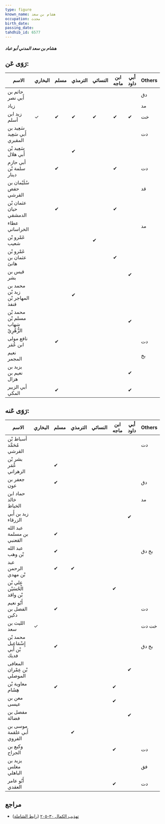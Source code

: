 ```yaml
---
type: figure
known_name: هشام بن سعد
occupation: محدث
birth_date:
passing_date:
tahdhib_id: 6577
---
```

##### هشام بن سعد المدني أبو عباد

## رَوَى عَن:
| الاسم                              | البخاري | مسلم | الترمذي | النسائي | ابن ماجه | أبي داود | Others |
| ---------------------------------- | ------- | ---- | ------- | ------- | -------- | -------- | ------ |
| حاتم بن أَبي نصر                   |         |      |         |         |          |          | دق     |
| زياد                               |         |      |         |         |          |          | مد     |
| زيد ابن أسلم                       | ✓       | ✔    | ✔       | ✔       | ✔        | ✔        | خت     |
| سَعِيد بن أَبي سَعِيد المقبري      |         |      |         |         |          |          | دت     |
| سَعِيد بْن أَبي هلال               |         |      | ✔       |         |          |          |        |
| أبي حازم سلمة بْن دينار            |         | ✔    |         |         | ✔        |          | دت     |
| سُلَيْمان بن حفص القرشي            |         |      |         |         |          |          | قد     |
| عثمان بْن حيان الدمشقي             |         | ✔    |         |         | ✔        |          |        |
| عطاء الخراساني                     |         |      |         |         |          |          | مد     |
| عَمْرو بْن شعيب                    |         |      |         | ✔       |          |          |        |
| عَمْرو بْن عثمان بن هانئ           |         |      |         |         | ✔        |          |        |
| قيس بن بشر                         |         |      |         |         |          | ✔        |        |
| محمد بن زيد بْن المهاجر بْن قنفذ   |         |      | ✔       |         |          |          |        |
| محمد بْن مسلم بْن شهاب الزُّهْرِيّ |         |      |         |         |          | ✔        |        |
| نافع مولى ابن عُمَر                |         | ✔    |         |         |          |          | دت     |
| نعيم المجمر                        |         |      |         |         |          |          | بخ     |
| يزيد بن نعيم بن هزال               |         |      |         |         |          | ✔        |        |
| أبي الزبير المكي                   |         | ✔    |         |         |          | ✔        |        |
## رَوَى عَنه:
| الاسم                              | البخاري | مسلم | الترمذي | النسائي | ابن ماجه | أبي داود | Others |
| ---------------------------------- | ------- | ---- | ------- | ------- | -------- | -------- | ------ |
| أسباط بْن مُحَمَّد القرشي          |         |      |         |         |          |          | دت     |
| بشر بْن عُمَر الزهراني             |         | ✔    |         |         |          |          |        |
| جعفر بن عون                        |         | ✔    |         |         |          |          | دق     |
| حماد ابن خالد الخياط               |         |      |         |         |          |          | مد     |
| زيد بن أَبي الزرقاء                |         |      |         |         |          | ✔        |        |
| عبد الله بن مسلمة القعنبي          |         | ✔    |         |         |          |          |        |
| عبد الله بْن وهب                   |         | ✔    |         |         |          |          | بخ دق  |
| عبد الرحمن بْن مهدي                |         | ✔    | ✔       |         |          |          |        |
| علي بْن الْحُسَيْن بْن واقد        |         |      |         |         | ✔        |          |        |
| أَبُو نعيم الفضل بن دكين           |         | ✔    |         |         |          |          | دت     |
| الليث بن سعد                       | ✓       |      |         |         |          |          | خت دت  |
| محمد بْن إِسْمَاعِيل بْن أَبي فديك |         | ✔    |         |         |          |          | بخ دق  |
| المعافى بْن عِمْران الموصلي        |         |      |         |         |          | ✔        |        |
| معاوية بْن هِشَام                  |         | ✔    |         |         | ✔        |          |        |
| معن بن عيسى                        |         |      |         |         | ✔        |          |        |
| مفضل بن فضالة                      |         |      |         |         |          | ✔        |        |
| موسى بن أَبي علقمة الفروي          |         |      | ✔       |         |          |          |        |
| وكيع بن الجراح                     |         |      |         |         | ✔        |          | دت     |
| يزيد بن مغلس الباهلي               |         |      |         |         |          |          | فق     |
| أَبُو عامر العقدي                  |         |      |         |         | ✔        |          | دت     |
## مراجع
- [تهذيب الكمال ٣٠-٢٠٥](obsidian://open?vault=Tahdhib-al-Kamal&file=Figures/٦٥٧٧-هشام%20بن%20سعد%20المدني%20أبو%20عباد) ([رابط الشاملة](https://shamela.ws/book/3722/16271))